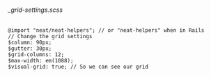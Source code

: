 ###### _grid-settings.scss
    @import "neat/neat-helpers"; // or "neat-helpers" when in Rails
    // Change the grid settings
    $column: 90px;
    $gutter: 30px;
    $grid-columns: 12;
    $max-width: em(1088);
    $visual-grid: true; // So we can see our grid

